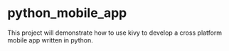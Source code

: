 # python_mobile_app
This project will demonstrate how to use kivy to develop a cross platform mobile app written in python.
